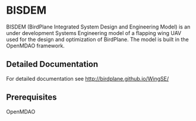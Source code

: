 #  BISDEM

BISDEM (BirdPlane Integrated System Design and Engineering Model) is an under development Systems Engineering model of a flapping wing UAV used for the design and optimization of BirdPlane. The model is built in the OpenMDAO framework.

## Detailed Documentation

For detailed documentation see <http://birdplane.github.io/WingSE/>

## Prerequisites

OpenMDAO